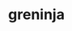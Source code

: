 ---
id: 658
title: greninja
types: [water,dark]
image: https://raw.githubusercontent.com/PokeAPI/sprites/master/sprites/pokemon/658.png
---